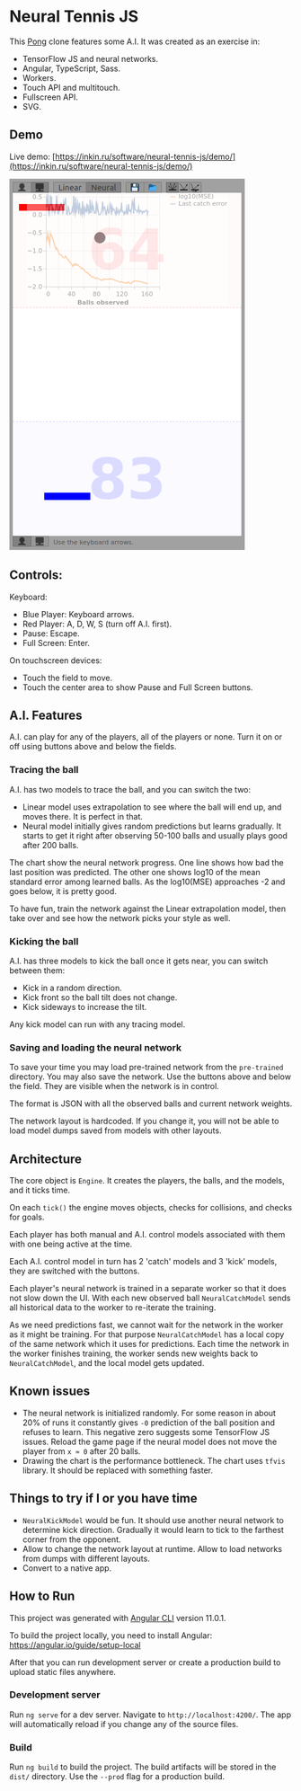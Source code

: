 # Neural Tennis JS

This [Pong](https://en.wikipedia.org/wiki/Pong) clone features some A.I. It was created as an exercise in:
- TensorFlow JS and neural networks.
- Angular, TypeScript, Sass.
- Workers.
- Touch API and multitouch.
- Fullscreen API.
- SVG.

## Demo
Live demo: [https://inkin.ru/software/neural-tennis-js/demo/](https://inkin.ru/software/neural-tennis-js/demo/)

![Screenshot](screen1.png)

## Controls:
Keyboard:
- Blue Player: Keyboard arrows.
- Red Player: A, D, W, S (turn off A.I. first).
- Pause: Escape.
- Full Screen: Enter.

On touchscreen devices:
- Touch the field to move.
- Touch the center area to show Pause and Full Screen buttons.

## A.I. Features

A.I. can play for any of the players, all of the players or none.
Turn it on or off using buttons above and below the fields.

### Tracing the ball

A.I. has two models to trace the ball, and you can switch the two:
- Linear model uses extrapolation to see where the ball will end up, and moves there. It is perfect in that.
- Neural model initially gives random predictions but learns gradually. It starts to get it right after observing 50-100 balls and usually plays good after 200 balls.

The chart show the neural network progress. One line shows how bad the last position was predicted. The other one shows log10 of the mean standard error among learned balls. As the log10(MSE) approaches -2 and goes below, it is pretty good.

To have fun, train the network against the Linear extrapolation model, then take over and see how the network picks your style as well.

### Kicking the ball

A.I. has three models to kick the ball once it gets near, you can switch between them:
- Kick in a random direction.
- Kick front so the ball tilt does not change.
- Kick sideways to increase the tilt.

Any kick model can run with any tracing model.

### Saving and loading the neural network

To save your time you may load pre-trained network from the `pre-trained` directory. You may also save the network. Use the buttons above and below the field. They are visible when the network is in control.

The format is JSON with all the observed balls and current network weights.

The network layout is hardcoded. If you change it, you will not be able to load model dumps saved from models with other layouts.

## Architecture

The core object is `Engine`. It creates the players, the balls, and the models, and it ticks time.

On each `tick()` the engine moves objects, checks for collisions, and checks for goals.

Each player has both manual and A.I. control models associated with them with one being active at the time.

Each A.I. control model in turn has 2 'catch' models and 3 'kick' models, they are switched with the buttons.

Each player's neural network is trained in a separate worker so that it does not slow down the UI. With each new observed ball `NeuralCatchModel` sends all historical data to the worker to re-iterate the training.

As we need predictions fast, we cannot wait for the network in the worker as it might be training. For that purpose `NeuralCatchModel` has a local copy of the same network which it uses for predictions. Each time the network in the worker finishes training, the worker sends new weights back to `NeuralCatchModel`, and the local model gets updated.

## Known issues

- The neural network is initialized randomly. For some reason in about 20% of runs it constantly gives `-0` prediction of the ball position and refuses to learn. This negative zero suggests some TensorFlow JS issues. Reload the game page if the neural model does not move the player from `x ≈ 0` after 20 balls.
- Drawing the chart is the performance bottleneck. The chart uses `tfvis` library. It should be replaced with something faster. 

## Things to try if I or you have time

- `NeuralKickModel` would be fun. It should use another neural network to determine kick direction. Gradually it would learn to tick to the farthest corner from the opponent.
- Allow to change the network layout at runtime. Allow to load networks from dumps with different layouts.
- Convert to a native app.

## How to Run
This project was generated with [Angular CLI](https://github.com/angular/angular-cli) version 11.0.1.

To build the project locally, you need to install Angular: https://angular.io/guide/setup-local

After that you can run development server or create a production build to upload static files anywhere. 

### Development server

Run `ng serve` for a dev server. Navigate to `http://localhost:4200/`. The app will automatically reload if you change any of the source files.

### Build

Run `ng build` to build the project. The build artifacts will be stored in the `dist/` directory. Use the `--prod` flag for a production build.
